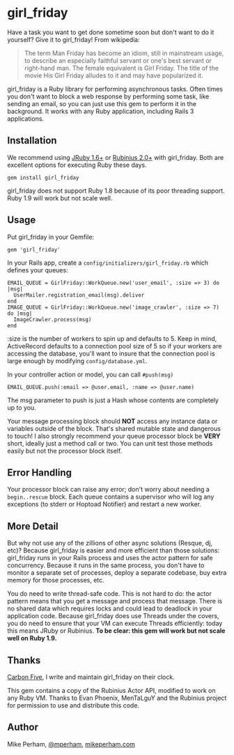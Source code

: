 girl_friday
====================

Have a task you want to get done sometime soon but don't want to do it yourself?  Give it to girl_friday!  From wikipedia:

> The term Man Friday has become an idiom, still in mainstream usage, to describe an especially faithful servant or
> one's best servant or right-hand man. The female equivalent is Girl Friday. The title of the movie His Girl Friday
> alludes to it and may have popularized it.

girl_friday is a Ruby library for performing asynchronous tasks.  Often times you don't want to block a web response by performing some task, like sending an email, so you can just use this gem to perform it in the background.  It works with any Ruby application, including Rails 3 applications.


Installation
------------------

We recommend using [JRuby 1.6+](http://jruby.org) or [Rubinius 2.0+](http://rubini.us) with girl_friday.  Both are excellent options for executing Ruby these days.

    gem install girl_friday

girl_friday does not support Ruby 1.8 because of its poor threading support.  Ruby 1.9 will work but not scale well.


Usage
--------------------

Put girl_friday in your Gemfile:

    gem 'girl_friday'

In your Rails app, create a `config/initializers/girl_friday.rb` which defines your queues:

    EMAIL_QUEUE = GirlFriday::WorkQueue.new('user_email', :size => 3) do |msg|
      UserMailer.registration_email(msg).deliver
    end
    IMAGE_QUEUE = GirlFriday::WorkQueue.new('image_crawler', :size => 7) do |msg|
      ImageCrawler.process(msg)
    end

:size is the number of workers to spin up and defaults to 5.  Keep in mind, ActiveRecord defaults to a connection pool size of 5 so if your workers are accessing the database, you'll want to insure that the connection pool is large enough by modifying `config/database.yml`.

In your controller action or model, you can call `#push(msg)`

    EMAIL_QUEUE.push(:email => @user.email, :name => @user.name)

The msg parameter to push is just a Hash whose contents are completely up to you.

Your message processing block should **NOT** access any instance data or variables outside of the block.  That's shared mutable state and dangerous to touch!  I also strongly recommend your queue processor block be **VERY** short, ideally just a method call or two.  You can unit test those methods easily but not the processor block itself.


Error Handling
--------------------

Your processor block can raise any error; don't worry about needing a `begin..rescue` block.  Each queue contains a supervisor who will log any exceptions (to stderr or Hoptoad Notifier) and restart a new worker.


More Detail
--------------------

But why not use any of the zillions of other async solutions (Resque, dj, etc)?  Because girl\_friday is easier and more efficient than those solutions: girl_friday runs in your Rails process and uses the actor pattern for safe concurrency.  Because it runs in the same process, you don't have to monitor a separate set of processes, deploy a separate codebase, buy extra memory for those processes, etc.

You do need to write thread-safe code.  This is not hard to do: the actor pattern means that you get a message and process that message.  There is no shared data which requires locks and could lead to deadlock in your application code.  Because girl\_friday does use Threads under the covers, you do need to ensure that your VM can execute Threads efficiently: today this means JRuby or Rubinius.  **To be clear: this gem will work but not scale well on Ruby 1.9.**



Thanks
--------------------

[Carbon Five](http://carbonfive.com), I write and maintain girl_friday on their clock.

This gem contains a copy of the Rubinius Actor API, modified to work on any Ruby VM.  Thanks to Evan Phoenix, MenTaLguY and the Rubinius project for permission to use and distribute this code.


Author
--------------------

Mike Perham, [@mperham](https://twitter.com/mperham), [mikeperham.com](http://mikeperham.com)